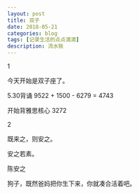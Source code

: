 ```yaml
---
layout: post
title: 双子
date: 2018-05-21
categories: blog
tags: [记录生活的点点滴滴]
description: 流水账
---
```


1 

今天开始是双子座了。

5.30背诵 9522 + 1500 - 6279 = 4743

开始背雅思核心 3272

2

既来之，则安之。

安之若素。

陈安之

狗子，既然爸妈把你生下来，你就凑合活着吧。


